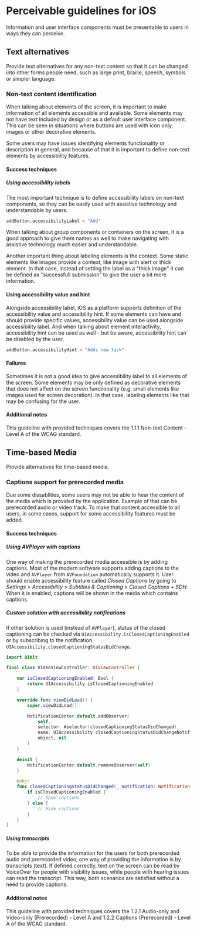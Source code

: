 # Perceivable guidelines for iOS

Information and user interface components must be presentable to users in ways they can perceive.

## Text alternatives

Provide text alternatives for any non-text content so that it can be changed into other forms people need, such as large print, braille, speech, symbols or simpler language.

### Non-text content identification

When talking about elements of the screen, it is important to make information of all elements accessible and available. Some elements may not have text included by design or as a default user interface component. This can be seen in situations where buttons are used with icon only, images or other decorative elements.

Some users may have issues identifying elements functionality or description in general, and because of that it is important to define non-text elements by accessibility features.

#### Success techniques

##### Using accessibility labels

The most important technique is to define accessibility labels on non-text components, so they can be easily used with assistive technology and understandable by users.

```swift
addButton.accessibilityLabel = "Add"
```

When talking about group components or containers on the screen, it is a good approach to give them names as well to make navigating with assistive technology much easier and understandable.

Another important thing about labeling elements is the context. Some static elements like images provide a context, like image with alert or thick element. In that case, instead of setting the label as a "thick image" it can be defined as "successfull submission" to give the user a bit more information.

#### Using accessibility value and hint

Alongside accessibility label, iOS as a platform supports definition of the accessibility value and accessibility hint. If some elements can have and should provide specific values, accessibility value can be used alongside accessibility label. And when talking about element interactivity, accessibility hint can be used as well - but be aware, accessibility hint can be disabled by the user.

```swift
addButton.accessibilityHint = "Adds new task"
```

#### Failures

Sometimes it is not a good idea to give accessibility label to all elements of the screen. Some elements may be only defined as decorative elements that does not affect on the screen functionality (e.g. small elements like images used for screen decoration). In that case, labeling elements like that may be confusing for the user.

#### Additional notes

This guideline with provided techniques covers the 1.1.1 Non-text Content - Level A of the WCAG standard.

## Time-based Media

Provide alternatives for time-based media.

### Captions support for prerecorded media

Due some dissablities, some users may not be able to hear the content of the media which is provided by the application. Example of that can be prerecorded audio or video track. To make that content accessible to all users, in some cases, support for some accessibility features must be added.

#### Success techniques

##### Using AVPlayer with captions

One way of making the prerecorded media accessible is by adding captions. Most of the modern software supports adding captions to the video and `AVPlayer` from `AVFoundation` automatically supports it. User should enable accessibility feature called *Closed Captions* by going to *Settings > Accessibility > Subtitles & Captioning > Closed Captions + SDH*. When it is enabled, captions will be shown in the media which contains captions.

##### Custom solution with accessibility notifications

If other solution is used (instead of `AVPlayer`), status of the closed captioning can be checked via `UIAccessibility.isClosedCaptioningEnabled` or by subscribing to the notification `UIAccessibility.closedCaptioningStatusDidChange`.

```swift
import UIKit

final class VideoViewController: UIViewController {

    var isClosedCaptioningEnabled: Bool {
        return UIAccessibility.isClosedCaptioningEnabled
    }

    override func viewDidLoad() {
        super.viewDidLoad()

        NotificationCenter.default.addObserver(
            self,
            selector: #selector(closedCaptioningStatusDidChanged),
            name: UIAccessibility.closedCaptioningStatusDidChangeNotification,
            object, nil
        )
    }

    deinit {
        NotificationCenter.default.removeObserver(self)
    }

    @objc
    func closedCaptioningStatusDidChanged(_ notification: Notification) {
        if isClosedCaptioningEnabled {
            // Show captions
        } else {
            // Hide captions
        }
    }
}
```

##### Using transcripts

To be able to provide the information for the users for both prerecorded audio and prerecorded video, one way of providing the information is by transcripts (text). If defined correctly, text on the screen can be read by VoiceOver for people with visibility issues, while people with hearing issues can read the transcript. This way, both scenarios are satisfied without a need to provide captions.

#### Additional notes

This guideline with provided techniques covers the 1.2.1 Audio-only and Video-only (Prerecorded) - Level A and 1.2.2 Captions (Prerecorded) - Level A of the WCAG standard.
